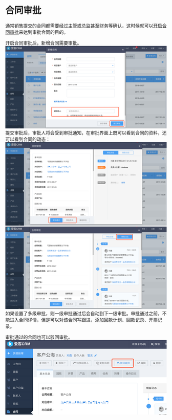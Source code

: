 # 合同审批

通常销售提交的合同都需要经过主管或总监甚至财务等确认，这时候就可以[开启合同审批](/xi-tong-she-zhi/zi-ding-yi-shen-pi.md)来达到审批合同的目的。

开启合同审批后，新增合同需要审批。![](/assets/合同审批01.png)提交审批后，审批人将会受到审批通知，在审批界面上既可以看到合同的资料，还可以看到合同的动态：![](/assets/合同审批02.png)![](/assets/合同审批03.png)如果设置了多级审批，则一级审批通过后会自动到下一级审批。审批通过之前，不能进入合同详情，但是可以对该合同写跟进，添加回款计划、回款记录、开票记录。

审批通过的合同也可以驳回审批。![](/assets/合同审批04.png)

